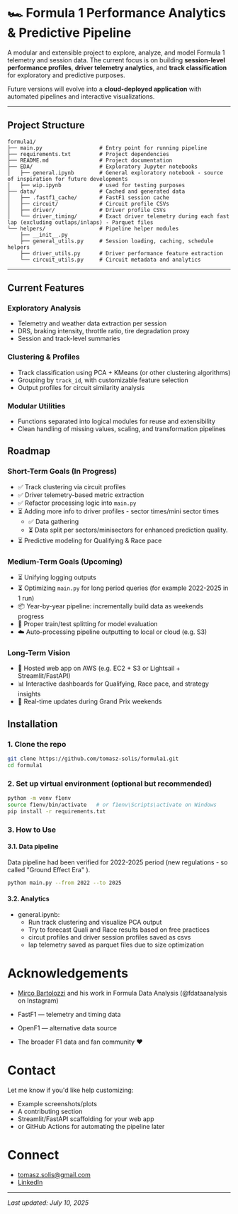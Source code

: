 # 🏎️ Formula 1 Performance Analytics & Predictive Pipeline

A modular and extensible project to explore, analyze, and model Formula 1 telemetry and session data. The current focus is on building **session-level performance profiles**, **driver telemetry analytics**, and **track classification** for exploratory and predictive purposes.

Future versions will evolve into a **cloud-deployed application** with automated pipelines and interactive visualizations.

---

## Project Structure

```
formula1/
├── main.py                  # Entry point for running pipeline
├── requirements.txt         # Project dependencies
├── README.md                # Project documentation
├── EDA/                     # Exploratory Jupyter notebooks
│   ├── general.ipynb        # General exploratory notebook - source of inspiration for future developments
│   ├── wip.ipynb            # used for testing purposes
├── data/                    # Cached and generated data
│   ├── .fastf1_cache/       # FastF1 session cache
│   ├── circuit/             # Circuit profile CSVs
│   ├── driver/              # Driver profile CSVs
│   └── driver_timing/       # Exact driver telemetry during each fast lap (excluding outlaps/inlaps) - Parquet files
└── helpers/                 # Pipeline helper modules
    ├── __init__.py
    ├── general_utils.py     # Session loading, caching, schedule helpers
    ├── driver_utils.py      # Driver performance feature extraction
    └── circuit_utils.py     # Circuit metadata and analytics
```

---

## Current Features

### Exploratory Analysis
- Telemetry and weather data extraction per session
- DRS, braking intensity, throttle ratio, tire degradation proxy
- Session and track-level summaries

### Clustering & Profiles
- Track classification using PCA + KMeans (or other clustering algorithms)
- Grouping by `track_id`, with customizable feature selection
- Output profiles for circuit similarity analysis

### Modular Utilities
- Functions separated into logical modules for reuse and extensibility
- Clean handling of missing values, scaling, and transformation pipelines


## Roadmap

### Short-Term Goals (In Progress)
- ✅ Track clustering via circuit profiles
- ✅ Driver telemetry-based metric extraction
- ✅ Refactor processing logic into `main.py`
- ⏳ Adding more info to driver profiles - sector times/mini sector times
    - ✅ Data gathering
    - ⏳ Data split per sectors/minisectors for enhanced prediction quality.
- ⏳ Predictive modeling for Qualifying & Race pace

### Medium-Term Goals (Upcoming)
- ⏳ Unifying logging outputs
- ⏳ Optimizing `main.py` for long period queries (for example 2022-2025 in 1 run)
- 📦 Year-by-year pipeline: incrementally build data as weekends progress
- 🧪 Proper train/test splitting for model evaluation
- ☁️ Auto-processing pipeline outputting to local or cloud (e.g. S3)

### Long-Term Vision
- 🚀 Hosted web app on AWS (e.g. EC2 + S3 or Lightsail + Streamlit/FastAPI)
- 📊 Interactive dashboards for Qualifying, Race pace, and strategy insights
- 🏁 Real-time updates during Grand Prix weekends

## Installation

### 1. Clone the repo
```bash
git clone https://github.com/tomasz-solis/formula1.git
cd formula1
```

### 2. Set up virtual environment (optional but recommended)
```bash
python -m venv f1env
source f1env/bin/activate   # or f1env\Scripts\activate on Windows
pip install -r requirements.txt
```

### 3. How to Use

#### 3.1. Data pipeline
Data pipeline had been verified for 2022-2025 period (new regulations - so called "Ground Effect Era" ).

```bash
python main.py --from 2022 --to 2025
```

#### 3.2. Analytics
- general.ipynb:
    - Run track clustering and visualize PCA output
    - Try to forecast Quali and Race results based on free practices
    - circut profiles and driver session profiles saved as csvs
    - lap telemetry saved as parquet files due to size optimization

# Acknowledgements

- [Mirco Bartolozzi](https://www.linkedin.com/in/mirco-bartolozzi/) and his work in Formula Data Analysis (@fdataanalysis on Instagram)

- FastF1 — telemetry and timing data
- OpenF1 — alternative data source
- The broader F1 data and fan community ❤️

# Contact

Let me know if you'd like help customizing:
- Example screenshots/plots
- A contributing section
- Streamlit/FastAPI scaffolding for your web app
- or GitHub Actions for automating the pipeline later

# Connect
- tomasz.solis@gmail.com
- [LinkedIn](https://www.linkedin.com/in/tomaszsolis/)

---
_Last updated: July 10, 2025_
